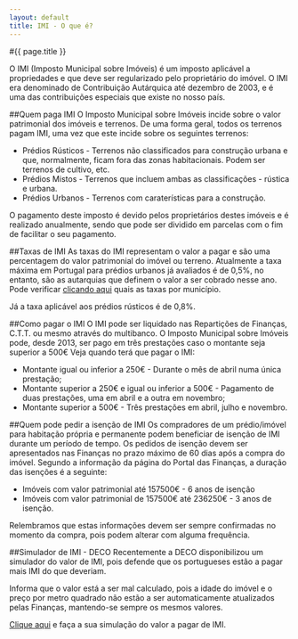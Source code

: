 ```yaml
---
layout: default
title: IMI - O que é?
---
```


#{{ page.title }}

O IMI (Imposto Municipal sobre Imóveis) é um imposto aplicável a propriedades e que deve ser regularizado pelo proprietário do imóvel. O IMI era denominado de Contribuição Autárquica até dezembro de 2003, e é uma das contribuições especiais que existe no nosso país.

##Quem paga IMI
O Imposto Municipal sobre Imóveis incide sobre o valor patrimonial dos imóveis e terrenos.
De uma forma geral, todos os terrenos pagam IMI, uma vez que este incide sobre os seguintes terrenos:

* Prédios Rústicos - Terrenos não classificados para construção urbana e que, normalmente, ficam fora das zonas habitacionais. Podem ser terrenos de cultivo, etc.
* Prédios Mistos - Terrenos que incluem ambas as classificações - rústica e urbana.
* Prédios Urbanos - Terrenos com caraterísticas para a construção.

O pagamento deste imposto é devido pelos proprietários destes imóveis e é realizado anualmente, sendo que pode ser dividido em parcelas com o fim de facilitar o seu pagamento.

##Taxas de IMI
As taxas do IMI representam o valor a pagar e são uma percentagem do valor patrimonial do imóvel ou terreno.
Atualmente a taxa máxima em Portugal para prédios urbanos já avaliados é de 0,5%, no entanto, são as autarquias que definem o valor a ser cobrado nesse ano.
Pode verificar [clicando aqui](http://www.portaldasfinancas.gov.pt/pt/ES/main.jsp?body=/imi/consultarTaxasIMIForm.jsp) quais as taxas por município.

Já a taxa aplicável aos prédios rústicos é de 0,8%.

##Como pagar o IMI
O IMI pode ser liquidado nas Repartições de Finanças, C.T.T. ou mesmo através do multibanco.
O Imposto Municipal sobre Imóveis pode, desde 2013, ser pago em três prestações caso o montante seja superior a 500€
Veja quando terá que pagar o IMI:

* Montante igual ou inferior a 250€ - Durante o mês de abril numa única prestação;
* Montante superior a 250€ e igual ou inferior a 500€ - Pagamento de duas prestações, uma em abril e a outra em novembro;
* Montante superior a 500€ - Três prestações em abril, julho e novembro.

##Quem pode pedir a isenção de IMI
Os compradores de um prédio/imóvel para habitação própria e permanente podem beneficiar de isenção de IMI durante um período de tempo.
Os pedidos de isenção devem ser apresentados nas Finanças no prazo máximo de 60 dias após a compra do imóvel.
Segundo a informação da página do Portal das Finanças, a duração das isenções é a seguinte:

* Imóveis com valor patrimonial até 157500€ - 6 anos de isenção
* Imóveis com valor patrimonial de 157500€ até 236250€ - 3 anos de isenção.

Relembramos que estas informações devem ser sempre confirmadas no momento da compra, pois podem alterar com alguma frequência.

##Simulador de IMI - DECO
Recentemente a DECO disponibilizou um simulador do valor de IMI, pois defende que os portugueses estão a pagar mais IMI do que deveriam.

Informa que o valor está a ser mal calculado, pois a idade do imóvel e o preço por metro quadrado não estão a ser automaticamente atualizados pelas Finanças, mantendo-se sempre os mesmos valores.

[Clique aqui](http://www.deco.proteste.pt/dinheiro/impostos/comunicado-de-imprensa/imi-junte-se-a-acao-da-deco-e-pague-menos-imposto) e faça a sua simulação do valor a pagar de IMI.